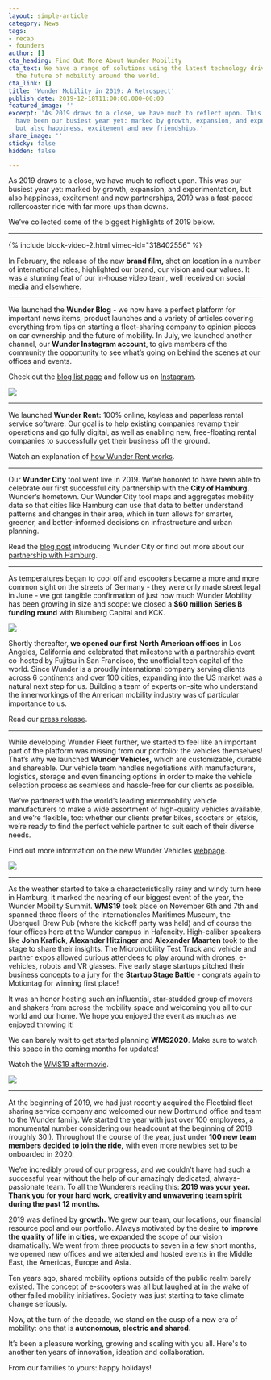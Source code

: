 ```yaml
---
layout: simple-article
category: News
tags:
- recap
- founders
author: []
cta_heading: Find Out More About Wunder Mobility
cta_text: We have a range of solutions using the latest technology driving forward
  the future of mobility around the world.
cta_link: []
title: 'Wunder Mobility in 2019: A Retrospect'
publish_date: 2019-12-18T11:00:00.000+00:00
featured_image: ''
excerpt: 'As 2019 draws to a close, we have much to reflect upon. This may very well
  have been our busiest year yet: marked by growth, expansion, and experimentation,
  but also happiness, excitement and new friendships.'
share_image: ''
sticky: false
hidden: false

---
```

As 2019 draws to a close, we have much to reflect upon. This was our busiest year yet: marked by growth, expansion, and experimentation, but also happiness, excitement and new partnerships, 2019 was a fast-paced rollercoaster ride with far more ups than downs.

We’ve collected some of the biggest highlights of 2019 below.

***

{% include block-video-2.html vimeo-id="318402556" %}

In February, the release of the new **brand film,** shot on location in a number of international cities, highlighted our brand, our vision and our values. It was a stunning feat of our in-house video team, well received on social media and elsewhere.

***

We launched the **Wunder Blog** - we now have a perfect platform for important news items, product launches and a variety of articles covering everything from tips on starting a fleet-sharing company to opinion pieces on car ownership and the future of mobility. In July, we launched another channel, our **Wunder Instagram account**, to give members of the community the opportunity to see what’s going on behind the scenes at our offices and events.

Check out the [blog list page](https://www.wundermobility.com/blog) and follow us on [Instagram](https://www.instagram.com/wundermobility/).

![](/uploads/2019/12/17/InstaImageRecapPost.jpg)

***

We launched **Wunder Rent:** 100% online, keyless and paperless rental service software. Our goal is to help existing companies revamp their operations and go fully digital, as well as enabling new, free-floating rental companies to successfully get their business off the ground.

Watch an explanation of [how Wunder Rent works](https://vimeo.com/374919926).

***

Our **Wunder City** tool went live in 2019. We’re honored to have been able to celebrate our first successful city partnership with the **City of Hamburg**, Wunder’s hometown. Our Wunder City tool maps and aggregates mobility data so that cities like Hamburg can use that data to better understand patterns and changes in their area, which in turn allows for smarter, greener, and better-informed decisions on infrastructure and urban planning.

Read the [blog post](https://www.wundermobility.com/blog/introducing-wunder-city) introducing Wunder City or find out more about our [partnership with Hamburg](https://www.hamburg-news.hamburg/en/media-it/hamburg-launches-platform-monitor-new-mobility-services/).

***

As temperatures began to cool off and escooters became a more and more common sight on the streets of Germany - they were only made street legal in June - we got tangible confirmation of just how much Wunder Mobility has been growing in size and scope: we closed a **$60 million Series B funding round** with Blumberg Capital and KCK.

![](/uploads/2019/12/17/YeehawAmerica.jpg)

Shortly thereafter, **we opened our first North American offices** in Los Angeles, California and celebrated that milestone with a partnership event co-hosted by Fujitsu in San Francisco, the unofficial tech capital of the world. Since Wunder is a proudly international company serving clients across 6 continents and over 100 cities, expanding into the US market was a natural next step for us. Building a team of experts on-site who understand the innerworkings of the American mobility industry was of particular importance to us.

Read our [press release](https://www.wundermobility.com/blog/wunder-mobility-launches-in-the-u-s).

***

While developing Wunder Fleet further, we started to feel like an important part of the platform was missing from our portfolio: the vehicles themselves! That’s why we launched **Wunder Vehicles,** which are customizable, durable and shareable. Our vehicle team handles negotiations with manufacturers, logistics, storage and even financing options in order to make the vehicle selection process as seamless and hassle-free for our clients as possible. 

We’ve partnered with the world’s leading micromobility vehicle manufacturers to make a wide assortment of high-quality vehicles available, and we’re flexible, too: whether our clients prefer bikes, scooters or jetskis, we’re ready to find the perfect vehicle partner to suit each of their diverse needs.

Find out more information on the new Wunder Vehicles [webpage]().

![](/uploads/2019/12/17/wunder-vehicles.png)

***

As the weather started to take a characteristically rainy and windy turn here in Hamburg, it marked the nearing of our biggest event of the year, the Wunder Mobility Summit. **WMS19** took place on November 6th and 7th and spanned three floors of the Internationales Maritimes Museum, the Überquell Brew Pub (where the kickoff party was held) and of course the four offices here at the Wunder campus in Hafencity. High-caliber speakers like **John Krafick**, **Alexander Hitzinger** and **Alexander Maarten** took to the stage to share their insights. The Micromobility Test Track and vehicle and partner expos allowed curious attendees to play around with drones, e-vehicles, robots and VR glasses. Five early stage startups pitched their business concepts to a jury for the **Startup Stage Battle** - congrats again to Motiontag for winning first place!

It was an honor hosting such an influential, star-studded group of movers and shakers from across the mobility space and welcoming you all to our world and our home. We hope you enjoyed the event as much as we enjoyed throwing it!

We can barely wait to get started planning **WMS2020**. Make sure to watch this space in the coming months for updates!

Watch the [WMS19 aftermovie](https://www.wundermobility.com/blog/the-wunder-mobility-summit-2019).

![](/uploads/2019/12/17/samgunnarwms.jpg)

***

At the beginning of 2019, we had just recently acquired the Fleetbird fleet sharing service company and welcomed our new Dortmund office and team to the Wunder family. We started the year with just over 100 employees, a monumental number considering our headcount at the beginning of 2018 (roughly 30!). Throughout the course of the year, just under **100 new team members decided to join the ride,** with even more newbies set to be onboarded in 2020.

We’re incredibly proud of our progress, and we couldn’t have had such a successful year without the help of our amazingly dedicated, always-passionate team. To all the Wunderers reading this: **2019 was your year. Thank you for your hard work, creativity and unwavering team spirit during the past 12 months.**

2019 was defined by **growth.** We grew our team, our locations, our financial resource pool and our portfolio. Always motivated by the desire **to improve the quality of life in cities,** we expanded the scope of our vision dramatically. We went from three products to seven in a few short months, we opened new offices and we attended and hosted events in the Middle East, the Americas, Europe and Asia.

Ten years ago, shared mobility options outside of the public realm barely existed. The concept of e-scooters was all but laughed at in the wake of other failed mobility initiatives. Society was just starting to take climate change seriously.

Now, at the turn of the decade, we stand on the cusp of a new era of mobility: one that is **autonomous, electric and shared.**

It’s been a pleasure working, growing and scaling with you all. Here's to another ten years of innovation, ideation and collaboration.

From our families to yours: happy holidays!